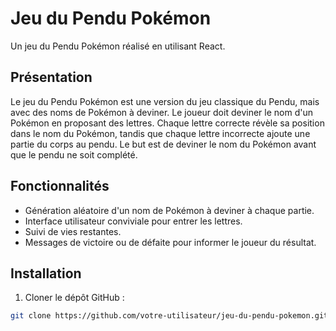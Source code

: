 # Jeu du Pendu Pokémon

Un jeu du Pendu Pokémon réalisé en utilisant React.

## Présentation

Le jeu du Pendu Pokémon est une version du jeu classique du Pendu, mais avec des noms de Pokémon à deviner. Le joueur doit deviner le nom d'un Pokémon en proposant des lettres. Chaque lettre correcte révèle sa position dans le nom du Pokémon, tandis que chaque lettre incorrecte ajoute une partie du corps au pendu. Le but est de deviner le nom du Pokémon avant que le pendu ne soit complété.

## Fonctionnalités

- Génération aléatoire d'un nom de Pokémon à deviner à chaque partie.
- Interface utilisateur conviviale pour entrer les lettres.
- Suivi de vies restantes.
- Messages de victoire ou de défaite pour informer le joueur du résultat.

## Installation

1. Cloner le dépôt GitHub :

```bash
git clone https://github.com/votre-utilisateur/jeu-du-pendu-pokemon.git


